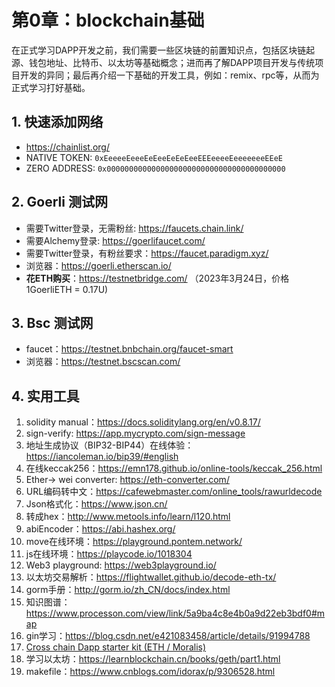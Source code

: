 # 第0章：blockchain基础

在正式学习DAPP开发之前，我们需要一些区块链的前置知识点，包括区块链起源、钱包地址、比特币、以太坊等基础概念；进而再了解DAPP项目开发与传统项目开发的异同；最后再介绍一下基础的开发工具，例如：remix、rpc等，从而为正式学习打好基础。



## 1. 快速添加网络

- https://chainlist.org/
- NATIVE TOKEN:   `0xEeeeeEeeeEeEeeEeEeEeeEEEeeeeEeeeeeeeEEeE`
- ZERO ADDRESS: `0x0000000000000000000000000000000000000000`



## 2. Goerli 测试网

- 需要Twitter登录，无需粉丝: https://faucets.chain.link/
- 需要Alchemy登录: https://goerlifaucet.com/
- 需要Twitter登录，有粉丝要求：https://faucet.paradigm.xyz/
- 浏览器：https://goerli.etherscan.io/
- **花ETH购买**：https://testnetbridge.com/ （2023年3月24日，价格1GoerliETH = 0.17U)



## 3. Bsc 测试网

- faucet：https://testnet.bnbchain.org/faucet-smart
- 浏览器：https://testnet.bscscan.com/



## 4. 实用工具

1. solidity manual：https://docs.soliditylang.org/en/v0.8.17/
2. sign-verify: https://app.mycrypto.com/sign-message
3. 地址生成协议（BIP32-BIP44）在线体验：https://iancoleman.io/bip39/#english
4. 在线keccak256：https://emn178.github.io/online-tools/keccak_256.html
5. Ether-> wei converter: https://eth-converter.com/
6. URL编码转中文：https://cafewebmaster.com/online_tools/rawurldecode
7. Json格式化：https://www.json.cn/
8. 转成hex：http://www.metools.info/learn/l120.html
9. abiEncoder：https://abi.hashex.org/
10. move在线环境：https://playground.pontem.network/
11. js在线环境：https://playcode.io/1018304
12. Web3 playground: https://web3playground.io/
13. 以太坊交易解析：https://flightwallet.github.io/decode-eth-tx/
14. gorm手册：http://gorm.io/zh_CN/docs/index.html
15. 知识图谱：https://www.processon.com/view/link/5a9ba4c8e4b0a9d22eb3bdf0#map
16. gin学习：https://blog.csdn.net/e421083458/article/details/91994788
17. [Cross chain Dapp starter kit (ETH / Moralis)](https://reactjsexample.com/cross-chain-dapp-starter-kit-eth-moralis/)
18. 学习以太坊：https://learnblockchain.cn/books/geth/part1.html
19. makefile：https://www.cnblogs.com/idorax/p/9306528.html
